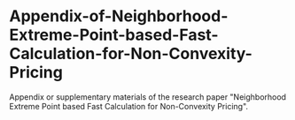 # Appendix-of-Neighborhood-Extreme-Point-based-Fast-Calculation-for-Non-Convexity-Pricing
Appendix or supplementary materials of the research paper "Neighborhood Extreme Point based Fast Calculation for Non-Convexity Pricing".
